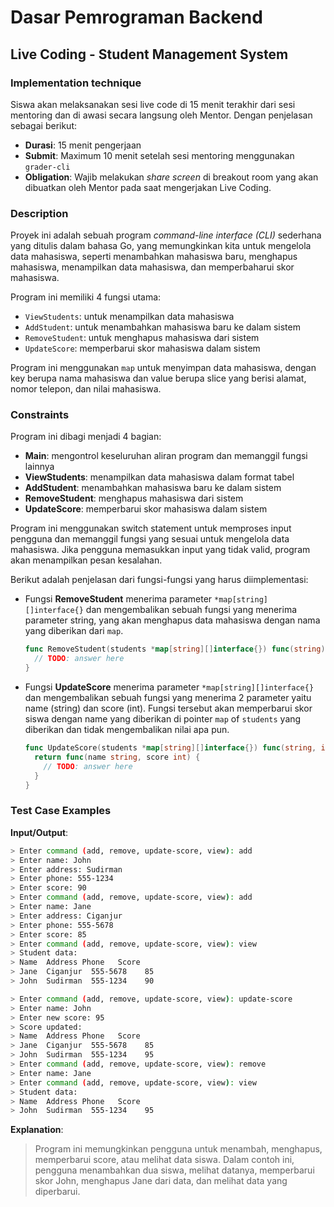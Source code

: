 # Dasar Pemrograman Backend

## Live Coding - Student Management System

### Implementation technique

Siswa akan melaksanakan sesi live code di 15 menit terakhir dari sesi mentoring dan di awasi secara langsung oleh Mentor. Dengan penjelasan sebagai berikut:

- **Durasi**: 15 menit pengerjaan
- **Submit**: Maximum 10 menit setelah sesi mentoring menggunakan `grader-cli`
- **Obligation**: Wajib melakukan _share screen_ di breakout room yang akan dibuatkan oleh Mentor pada saat mengerjakan Live Coding.

### Description

Proyek ini adalah sebuah program _command-line interface (CLI)_ sederhana yang ditulis dalam bahasa Go, yang memungkinkan kita untuk mengelola data mahasiswa, seperti menambahkan mahasiswa baru, menghapus mahasiswa, menampilkan data mahasiswa, dan memperbaharui skor mahasiswa.

Program ini memiliki 4 fungsi utama:

- `ViewStudents`: untuk menampilkan data mahasiswa
- `AddStudent`: untuk menambahkan mahasiswa baru ke dalam sistem
- `RemoveStudent`: untuk menghapus mahasiswa dari sistem
- `UpdateScore`: memperbarui skor mahasiswa dalam sistem

Program ini menggunakan `map` untuk menyimpan data mahasiswa, dengan key berupa nama mahasiswa dan value berupa slice yang berisi alamat, nomor telepon, dan nilai mahasiswa.

### Constraints

Program ini dibagi menjadi 4 bagian:

- **Main**: mengontrol keseluruhan aliran program dan memanggil fungsi lainnya
- **ViewStudents**: menampilkan data mahasiswa dalam format tabel
- **AddStudent**: menambahkan mahasiswa baru ke dalam sistem
- **RemoveStudent**: menghapus mahasiswa dari sistem
- **UpdateScore**: memperbarui skor mahasiswa dalam sistem

Program ini menggunakan switch statement untuk memproses input pengguna dan memanggil fungsi yang sesuai untuk mengelola data mahasiswa. Jika pengguna memasukkan input yang tidak valid, program akan menampilkan pesan kesalahan.

Berikut adalah penjelasan dari fungsi-fungsi yang harus diimplementasi:

- Fungsi **RemoveStudent** menerima parameter `*map[string][]interface{}` dan mengembalikan sebuah fungsi yang menerima parameter string, yang akan menghapus data mahasiswa dengan nama yang diberikan dari `map`.

  ```go
  func RemoveStudent(students *map[string][]interface{}) func(string) {
    // TODO: answer here
  }
  ```

- Fungsi **UpdateScore** menerima parameter `*map[string][]interface{}` dan mengembalikan sebuah fungsi yang menerima 2 parameter yaitu name (string) dan score (int). Fungsi tersebut akan memperbarui skor siswa dengan name yang diberikan di pointer `map` of `students` yang diberikan dan tidak mengembalikan nilai apa pun.

  ```go
  func UpdateScore(students *map[string][]interface{}) func(string, int) {
    return func(name string, score int) {
      // TODO: answer here
    }  
  }
  ```

### Test Case Examples

**Input/Output**:

```bash
> Enter command (add, remove, update-score, view): add
> Enter name: John
> Enter address: Sudirman
> Enter phone: 555-1234
> Enter score: 90
> Enter command (add, remove, update-score, view): add
> Enter name: Jane
> Enter address: Ciganjur
> Enter phone: 555-5678
> Enter score: 85
> Enter command (add, remove, update-score, view): view
> Student data:
> Name  Address Phone   Score
> Jane  Ciganjur  555-5678    85
> John  Sudirman  555-1234    90

> Enter command (add, remove, update-score, view): update-score
> Enter name: John
> Enter new score: 95
> Score updated:
> Name  Address Phone   Score
> Jane  Ciganjur  555-5678    85
> John  Sudirman  555-1234    95
> Enter command (add, remove, update-score, view): remove
> Enter name: Jane
> Enter command (add, remove, update-score, view): view
> Student data:
> Name  Address Phone   Score
> John  Sudirman  555-1234    95
```

**Explanation**:

> Program ini memungkinkan pengguna untuk menambah, menghapus, memperbarui score, atau melihat data siswa. Dalam contoh ini, pengguna menambahkan dua siswa, melihat datanya, memperbarui skor John, menghapus Jane dari data, dan melihat data yang diperbarui.
